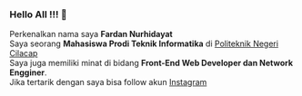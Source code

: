 ### Hello All !!! 👋

<!--
**Fardan-Nurhidayat/Fardan-Nurhidayat** is a ✨ _special_ ✨ repository because its `README.md` (this file) appears on your GitHub profile.

Here are some ideas to get you started:

- 🔭 I’m currently working on ...
- 🌱 I’m currently learning ...
- 👯 I’m looking to collaborate on ...
- 🤔 I’m looking for help with ...
- 💬 Ask me about ...
- 📫 How to reach me: ...
- 😄 Pronouns: ...
- ⚡ Fun fact: ...
-->

Perkenalkan nama saya **Fardan Nurhidayat** <br>
Saya seorang **Mahasiswa Prodi Teknik Informatika** di [Politeknik Negeri Cilacap](https://pnc.ac.id/) <br>
Saya juga memiliki minat di bidang **Front-End Web Developer dan Network Engginer**. <br>
Jika tertarik dengan saya bisa follow akun [Instagram](https://www.instagram.com/fardan_nurhidayat/)
